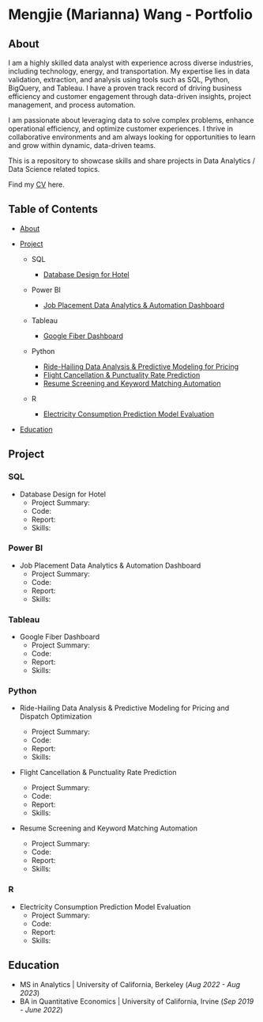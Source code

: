 # Mengjie (Marianna) Wang - Portfolio
## About
I am a highly skilled data analyst with experience across diverse industries, including technology, energy, and transportation. My expertise lies in data validation, extraction, and analysis using tools such as SQL, Python, BigQuery, and Tableau. I have a proven track record of driving business efficiency and customer engagement through data-driven insights, project management, and process automation.

I am passionate about leveraging data to solve complex problems, enhance operational efficiency, and optimize customer experiences. I thrive in collaborative environments and am always looking for opportunities to learn and grow within dynamic, data-driven teams.

This is a repository to showcase skills and share projects in Data Analytics / Data Science related topics.

Find my [CV](https://github.com/mariannawang/mariannawang.github.io/blob/main/Mengjie%20Wang-Resume.pdf) here.

## Table of Contents
- [About](https://github.com/mariannawang/mariannawang.github.io?tab=readme-ov-file#about)
- [Project](https://github.com/mariannawang/mariannawang.github.io?tab=readme-ov-file#project)
  - SQL
    - [Database Design for Hotel]()
    
  - Power BI
    - [Job Placement Data Analytics & Automation Dashboard]()
      
  - Tableau
    - [Google Fiber Dashboard]()
      
  - Python
    - [Ride-Hailing Data Analysis & Predictive Modeling for Pricing]()
    - [Flight Cancellation & Punctuality Rate Prediction]()
    - [Resume Screening and Keyword Matching Automation]()
  
  - R
    - [Electricity Consumption Prediction Model Evaluation]()

- [Education](https://github.com/mariannawang/mariannawang.github.io?tab=readme-ov-file#education)

## Project
### SQL
- Database Design for Hotel
  - Project Summary: 
  - Code:
  - Report:
  - Skills: 
    
### Power BI
- Job Placement Data Analytics & Automation Dashboard
  - Project Summary: 
  - Code: 
  - Report: 
  - Skills:

### Tableau
- Google Fiber Dashboard
  - Project Summary: 
  - Code: 
  - Report: 
  - Skills:

### Python
- Ride-Hailing Data Analysis & Predictive Modeling for Pricing and Dispatch Optimization
  - Project Summary: 
  - Code: 
  - Report: 
  - Skills:

- Flight Cancellation & Punctuality Rate Prediction
  - Project Summary: 
  - Code: 
  - Report: 
  - Skills:
    
- Resume Screening and Keyword Matching Automation
  - Project Summary: 
  - Code: 
  - Report: 
  - Skills:
 
### R
- Electricity Consumption Prediction Model Evaluation
  - Project Summary: 
  - Code: 
  - Report: 
  - Skills:

## Education
  - MS in Analytics | University of California, Berkeley (_Aug 2022 - Aug 2023_)
  - BA in Quantitative Economics | University of California, Irvine (_Sep 2019 - June 2022_)
